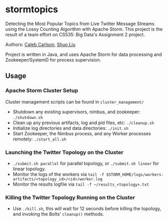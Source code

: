 # stormtopics

Detecting the Most Popular Topics from Live Twitter Message
Streams using the Lossy Counting Algorithm with Apache Storm. 
This project is the result of a team effort on CS535: Big Data's Assignment 2 project.

Authors: [Caleb Carlson](https://github.com/inf0rmatiker), [Shuo Liu](https://github.com/ShuoLiuSS)

Project is written in Java, and uses Apache Storm for data processing and Zookeeper/SystemD for process supervision.

## Usage

### Apache Storm Cluster Setup

Cluster management scripts can be found in `cluster_management/`
- Shutdown any existing supervisors, nimbus, and zookeeper: `./shutdown.sh`
- Clean up any previous artifacts, log and pid files, etc: `./cleanup.sh`
- Initialize log directories and data directories: `./init.sh`
- Start Zookeeper, the Nimbus process, and any Worker processes remotely: `./start_all.sh`

### Launching the Twitter Topology on the Cluster

- `./submit.sh parallel` for parallel topology, or `./submit.sh linear` for linear topology.
- Monitor the logs of the workers via `tail -f $STORM_HOME/logs/workers-artifacts/<topology_id>/<id>/worker.log`
- Monitor the results logfile via `tail -f ~/results_<topology>.txt`

### Killing the Twitter Topology Running on the Cluster

- Use `./kill.sh`, this will wait for 12 seconds before killing the topology, and invoking the Bolts' `cleanup()` methods.

